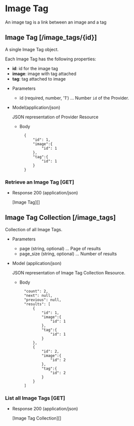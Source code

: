 # Image Tag
An image tag is a link between an image and a tag

## Image Tag [/image_tags/{id}]
A single Image Tag object.

Each Image Tag has the following properties:

- **id**: id for the image tag
- **image**: image with tag attached
- **tag**: tag attached to image


+ Parameters
    + id (required, number, '1') ... Number `id` of the Provider.

+ Model(application/json)

    JSON representation of Provider Resource

    + Body

            {
                "id": 1,
                "image":{
                    "id": 1
                },
                "tag":{
                    "id": 1
                }
            }


### Retrieve an Image Tag [GET]
+ Response 200 (application/json)

    [Image Tag][]

## Image Tag Collection [/image_tags]
Collection of all Image Tags.

+ Parameters
    + page (string, optional) ... Page of results
    + page_size (string, optional) ... Number of results

+ Model (application/json)

    JSON representation of Image Tag Collection Resource.

    + Body

            "count": 2,
            "next": null,
            "previous": null,
            "results": [
                {
                    "id": 1,
                    "image":{
                        "id": 1
                    },
                    "tag":{
                        "id": 1
                    }
                },
                {
                    "id": 2,
                    "image":{
                        "id": 2
                    },
                    "tag":{
                        "id": 2
                    }
                }
            ]

### List all Image Tags [GET]
+ Response 200 (application/json)

    [Image Tag Collection][]
